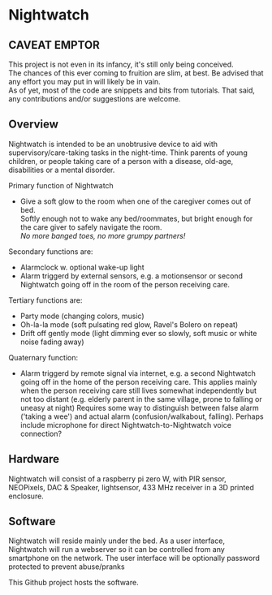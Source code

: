 # Nightwatch

**CAVEAT EMPTOR**
-----------------
This project is not even in its infancy, it's still only being conceived. <br/>
The chances of this ever coming to fruition are slim, at best. Be advised that any effort you may put in will likely be in vain. <br/>
As of yet, most of the code are snippets and bits from tutorials. That said, any contributions and/or suggestions are welcome.

Overview
--------
Nightwatch is intended to be an unobtrusive device to aid with supervisory/care-taking tasks in the night-time. 
Think parents of young children, or people taking care of a person with a disease, old-age, disabilities or a mental disorder.

Primary function of Nightwatch
- Give a soft glow to the room when one of the caregiver comes out of bed. <br/>
Softly enough not to wake any bed/roommates, but bright enough for the care giver to safely navigate the room. <br/>
*No more banged toes, no more grumpy partners!*

Secondary functions are:
- Alarmclock w. optional wake-up light
- Alarm triggerd by external sensors, e.g. a motionsensor or second Nightwatch going off in the room of the person receiving care.

Tertiary functions are:
- Party mode (changing colors, music)
- Oh-la-la mode (soft pulsating red glow, Ravel's Bolero on repeat)
- Drift off gently mode (light dimming ever so slowly, soft music or white noise fading away)

Quaternary function:
- Alarm triggerd by remote signal via internet, e.g. a second Nightwatch going off in the home of the person receiving care.
This applies mainly when the person receiving care still lives somewhat independently but not too distant (e.g. elderly parent in the same village, prone to falling or uneasy at night)
Requires some way to distinguish between false alarm ('taking a wee') and actual alarm (confusion/walkabout, falling). 
Perhaps include microphone for direct Nightwatch-to-Nightwatch voice connection?


Hardware
--------
Nightwatch will consist of a raspberry pi zero W, with PIR sensor, NEOPixels, DAC & Speaker, lightsensor, 433 MHz receiver in a 3D printed enclosure.

Software
--------
Nightwatch will reside mainly under the bed. 
As a user interface, Nightwatch will run a webserver so it can be controlled from any smartphone on the network.
The user interface will be optionally password protected to prevent abuse/pranks

This Github project hosts the software.
